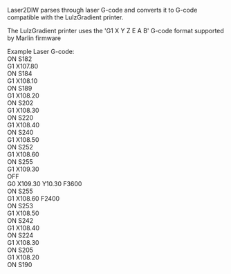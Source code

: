 Laser2DIW parses through laser G-code and converts it to 
G-code compatible with the LulzGradient printer.

The LulzGradient printer uses the 'G1 X Y Z E A B' G-code format 
supported by Marlin firmware

Example Laser G-code:  
ON S182  
G1 X107.80  
ON S184  
G1 X108.10  
ON S189  
G1 X108.20  
ON S202  
G1 X108.30  
ON S220  
G1 X108.40  
ON S240  
G1 X108.50  
ON S252  
G1 X108.60  
ON S255  
G1 X109.30  
OFF  
G0 X109.30 Y10.30 F3600  
ON S255  
G1 X108.60 F2400  
ON S253  
G1 X108.50  
ON S242  
G1 X108.40  
ON S224  
G1 X108.30  
ON S205  
G1 X108.20  
ON S190  

